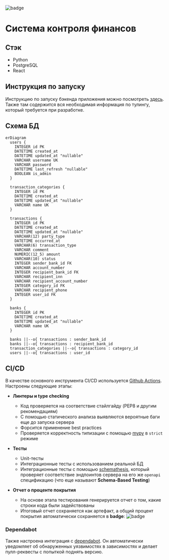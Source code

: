 ![badge](https://img.shields.io/endpoint?url=https://gist.githubusercontent.com/dzherb/e4e57a646506bdfb6bd3fc1ae9876d5b/raw/covbadge.json)

# Система контроля финансов

## Стэк

- Python
- PostgreSQL
- React

## Инструкция по запуску

Инструкцию по запуску бэкенда приложения можно посмотреть [здесь](/backend/README.md). Также там содержится вся необходимая информация по тулингу, который требуется при разработке.

## Схема БД
<!-- BEGIN_DB_SCHEMA_DOCS -->
```mermaid
erDiagram
  users {
    INTEGER id PK
    DATETIME created_at
    DATETIME updated_at "nullable"
    VARCHAR username UK
    VARCHAR password
    DATETIME last_refresh "nullable"
    BOOLEAN is_admin
  }

  transaction_categories {
    INTEGER id PK
    DATETIME created_at
    DATETIME updated_at "nullable"
    VARCHAR name UK
  }

  transactions {
    INTEGER id PK
    DATETIME created_at
    DATETIME updated_at "nullable"
    VARCHAR(12) party_type
    DATETIME occurred_at
    VARCHAR(6) transaction_type
    VARCHAR comment
    NUMERIC(12_5) amount
    VARCHAR(10) status
    INTEGER sender_bank_id FK
    VARCHAR account_number
    INTEGER recipient_bank_id FK
    VARCHAR recipient_inn
    VARCHAR recipient_account_number
    INTEGER category_id FK
    VARCHAR recipient_phone
    INTEGER user_id FK
  }

  banks {
    INTEGER id PK
    DATETIME created_at
    DATETIME updated_at "nullable"
    VARCHAR name UK
  }

  banks ||--o{ transactions : sender_bank_id
  banks ||--o{ transactions : recipient_bank_id
  transaction_categories ||--o{ transactions : category_id
  users ||--o{ transactions : user_id

```
<!-- END_DB_SCHEMA_DOCS -->

## CI/CD

В качестве основного инструмента CI/CD используется [Github Actions](https://docs.github.com/en/actions/about-github-actions/understanding-github-actions). Настроены следующие этапы:

- **Линтеры и type checking**

    - Код проверяется на соответствие стайлгайду (PEP8 и другим рекомендациям)
    - С помощью статического анализа выявляются вероятные баги еще до запуска сервера
    - Форсится применение best practices
    - Проверяется корректность типизации с помощью [mypy](https://mypy.readthedocs.io/en/stable/index.html) в `strict` режиме


- **Тесты**

    - Unit-тесты
    - Интеграционные тесты с использованием реальной БД
    - Интеграционные тесты с помощью [schemathesis](https://schemathesis.readthedocs.io/en/stable/), который проверяет соответствие эндпоинтов сервера на его же `openapi` спецификацию (что еще называют **Schema-Based Testing**)


- **Отчет о проценте покрытия**

    - На основе этапа тестирования генерируется отчет о том, какие строки кода были задействованы
    - Итоговый отчет сохраняется как артефакт, а общий процент покрытия автоматически сохраняется в **badge**: ![badge](https://img.shields.io/endpoint?url=https://gist.githubusercontent.com/dzherb/e4e57a646506bdfb6bd3fc1ae9876d5b/raw/covbadge.json)

### Dependabot

Также настроена интеграция с [dependabot](https://github.com/dependabot). Он автоматически уведомляет об обнаруженных уязвимостях в зависимостях и делает пулл-реквесты с попыткой поднять версию.